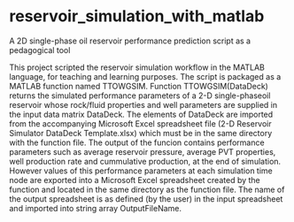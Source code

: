 # reservoir_simulation_with_matlab
 A 2D single-phase oil reservoir performance prediction script as a pedagogical tool
 
 This project scripted the reservoir simulation workflow in the MATLAB language, for teaching and learning purposes. The script is packaged as a MATLAB function named TTOWGSIM. Function TTOWGSIM(DataDeck) returns the simulated performance parameters of a 2-D single-phaseoil reservoir whose rock/fluid properties and well parameters are supplied in the input data matrix DataDeck. The elements of DataDeck are imported from the accompanying Microsoft Excel spreadsheet file (2-D Reservoir Simulator DataDeck Template.xlsx) which must be in the same directory with the function file. The output of the funcion contains performance parameters such as average reservoir pressure, average PVT properties, well production rate and cummulative production, at the end of simulation. However values of this performance parameters at each simulation time node are exported into a Microsoft Excel spreadsheet created by the function and located in the same directory as the function file. The name of the output spreadsheet is as defined (by the user) in the input spreadsheet and imported into string array OutputFileName.
